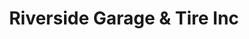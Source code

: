 ---
title: "Riverside Garage & Tire Inc"
url: /laurens/riverside-garage-and-tire-inc/
shop: tyres
---